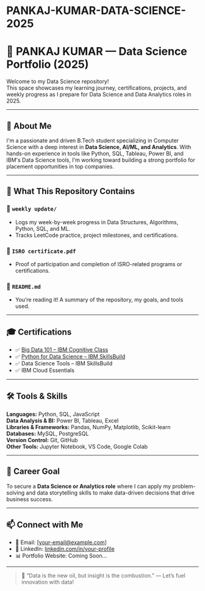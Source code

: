 # PANKAJ-KUMAR-DATA-SCIENCE-2025
# 🧠 PANKAJ KUMAR — Data Science Portfolio (2025)

Welcome to my Data Science repository!  
This space showcases my learning journey, certifications, projects, and weekly progress as I prepare for Data Science and Data Analytics roles in 2025.

---

## 📌 About Me

I'm a passionate and driven B.Tech student specializing in Computer Science with a deep interest in **Data Science, AI/ML, and Analytics**. With hands-on experience in tools like Python, SQL, Tableau, Power BI, and IBM's Data Science tools, I'm working toward building a strong portfolio for placement opportunities in top companies.

---

## 🧩 What This Repository Contains

### 📁 `weekly update/`
- Logs my week-by-week progress in Data Structures, Algorithms, Python, SQL, and ML.
- Tracks LeetCode practice, project milestones, and certifications.

### 📄 `ISRO certificate.pdf`
- Proof of participation and completion of ISRO-related programs or certifications.

### 📄 `README.md`
- You’re reading it! A summary of the repository, my goals, and tools used.

---

## 🎓 Certifications

- ✅ [Big Data 101 – IBM Cognitive Class](https://courses.cognitiveclass.ai/certificates/e2e0324206ef4726971e8869b67e2983)
- ✅ [Python for Data Science – IBM SkillsBuild](https://www.credly.com/badges/35286749-8737-4bc6-88af-3645042d1ad1/linked_in_profile)
- ✅ Data Science Tools – IBM SkillsBuild
- ✅ IBM Cloud Essentials

---

## 🛠️ Tools & Skills

**Languages:** Python, SQL, JavaScript  
**Data Analysis & BI:** Power BI, Tableau, Excel  
**Libraries & Frameworks:** Pandas, NumPy, Matplotlib, Scikit-learn  
**Databases:** MySQL, PostgreSQL  
**Version Control:** Git, GitHub  
**Other Tools:** Jupyter Notebook, VS Code, Google Colab

---

## 💼 Career Goal

To secure a **Data Science or Analytics role** where I can apply my problem-solving and data storytelling skills to make data-driven decisions that drive business success.

---

## 📫 Connect with Me

- 📧 Email: [your-email@example.com]
- 💼 LinkedIn: [linkedin.com/in/your-profile](https://www.linkedin.com/)
- 📊 Portfolio Website: Coming Soon...

---

> 🚀 “Data is the new oil, but insight is the combustion.” — Let’s fuel innovation with data!
